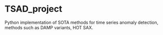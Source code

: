 # TSAD_project
Python implementation of SOTA methods for time series anomaly detection, methods such as DAMP variants, HOT SAX.
